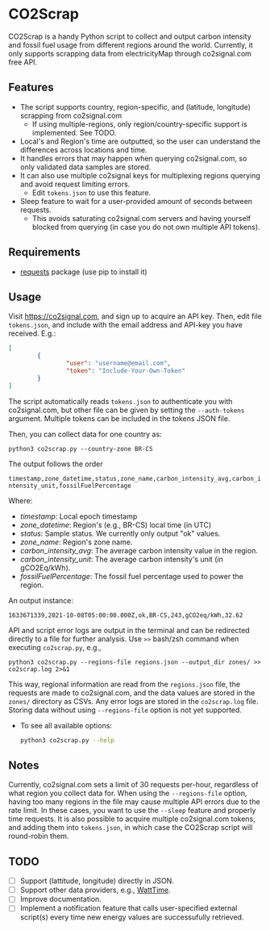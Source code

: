 # CO2Scrap
CO2Scrap is a handy Python script to collect and output carbon intensity and fossil fuel usage from different regions around the world. Currently, it only supports scrapping data from electricityMap through co2signal.com free API.

## Features
* The script supports country, region-specific, and (latitude, longitude) scrapping from co2signal.com
  * If using multiple-regions, only region/country-specific support is implemented. See TODO.
* Local's and Region's time are outputted, so the user can understand the differences across locations and time.
* It handles errors that may happen when querying co2signal.com, so only validated data samples are stored.
* It can also use multiple co2signal keys for multiplexing regions querying and avoid request limiting errors.
  -  Edit ```tokens.json``` to use this feature.
* Sleep feature to wait for a user-provided amount of seconds between requests.
  -  This avoids saturating co2signal.com servers and having yourself blocked from querying (in case you do not own multiple API tokens).
 
 ## Requirements
 
 * [requests](https://pypi.org/project/requests/) package (use pip to install it)
 
## Usage

Visit https://co2signal.com, and sign up to acquire an API key.
Then, edit file ```tokens.json```, and include with the email address and API-key you have received. E.g.:

```json
[
        {
                "user": "username@email.com",
                "token": "Include-Your-Own-Token"
        }
]
```

The script automatically reads ```tokens.json``` to authenticate you with co2signal.com, but other file can be given by setting the ```--auth-tokens``` argument. Multiple tokens can be included in the tokens JSON file.

Then, you can collect data for one country as:

```python3 co2scrap.py --country-zone BR-CS```

The output follows the order

```timestamp,zone_datetime,status,zone_name,carbon_intensity_avg,carbon_intensity_unit,fossilFuelPercentage```

Where:
- *timestamp*: Local epoch timestamp
- *zone_datetime*: Region's (e.g., BR-CS) local time (in UTC)
- *status*: Sample status. We currently only output "ok" values.
- *zone_name*: Region's zone name.
- *carbon_intensity_avg*: The average carbon intensity value in the region.
- *carbon_intensity_unit*: The average carbon intensity's unit (in gCO2Eq/kWh).
- *fossilFuelPercentage*: The fossil fuel percentage used to power the region.

An output instance:

```1633671339,2021-10-08T05:00:00.000Z,ok,BR-CS,243,gCO2eq/kWh,32.62```

API and script error logs are output in the terminal and can be redirected directly to a file for further analysis. Use ```>>``` bash/zsh command when executing ```co2scrap.py```, e.g.,

```python3 co2scrap.py --regions-file regions.json --output_dir zones/ >> co2scrap.log 2>&1```

This way, regional information are read from the ```regions.json``` file, the requests are made to co2signal.com, and the data values are stored in the ```zones/``` directory as CSVs. Any error logs are stored in the ```co2scrap.log``` file. Storing data without using ```--regions-file``` option is not yet supported.

* To see all available options:
   ```bash
   python3 co2scrap.py --help
   ```

## Notes

Currently, co2signal.com sets a limit of 30 requests per-hour, regardless of what region you collect data for. When using the ```--regions-file``` option, having too many regions in the file may cause multiple API errors due to the rate limit. In these cases, you want to use the ```--sleep``` feature and properly time requests. It is also possible to acquire multiple co2signal.com tokens, and adding them into ```tokens.json```, in which case the CO2Scrap script will round-robin them.

## TODO
- [ ] Support (lattitude, longitude) directly in JSON.
- [ ] Support other data providers, e.g., [WattTime](https://www.watttime.org/api-documentation).
- [ ] Improve documentation.
- [ ] Implement a notification feature that calls user-specified external script(s) every time new energy values are successufully retrieved.
